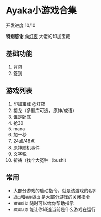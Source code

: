 # Ayaka小游戏合集

开发进度 10/10

**特别感谢**  [@灯夜](https://github.com/lunexnocty/Meiri) 大佬的印加宝藏

## 基础功能
1. 背包
2. 签到

## 游戏列表
1. 印加宝藏 [@灯夜](https://github.com/lunexnocty/Meiri)
2. 接龙（多题库可选，原神/成语）
3. 谁是卧底
4. 抢30
5. mana
6. 加一秒
7. 24点/48点
8. 原神随机事件
9. 文字税
10. 祈祷（找个大冤种（bushi）

## 常用

- 大部分游戏的启动指令，就是该游戏的`名字`
- `退出`和`强制退出` 是大部分游戏的关闭指令
- `猫猫帮助` 随时可以给你帮助指示
- `猫猫状态` 能让你知道当前是什么游戏在运行
